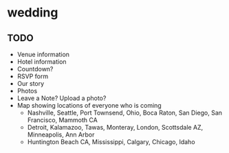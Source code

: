 # wedding

## TODO

* Venue information
* Hotel information
* Countdown?
* RSVP form
* Our story
* Photos
* Leave a Note? Upload a photo?
* Map showing locations of everyone who is coming
  * Nashville, Seattle, Port Townsend, Ohio, Boca Raton, San Diego, San Francisco, Mammoth CA
  * Detroit, Kalamazoo, Tawas, Monteray, London, Scottsdale AZ, Minneapolis, Ann Arbor
  * Huntington Beach CA, Mississippi, Calgary, Chicago, Idaho
